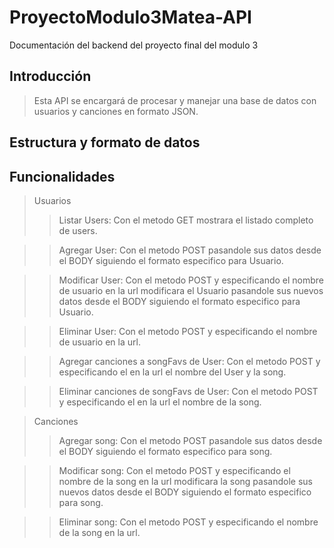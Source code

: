 # ProyectoModulo3Matea-API
Documentación del backend del proyecto final del modulo 3

## Introducción
> Esta API se encargará de procesar y manejar una base de datos con usuarios y canciones en formato JSON.

## Estructura y formato de datos


## Funcionalidades
> Usuarios
>> Listar Users: Con el metodo GET mostrara el listado completo de users.

>> Agregar User: Con el metodo POST pasandole sus datos desde el BODY siguiendo el formato especifico para Usuario.

>> Modificar User: Con el metodo POST y especificando el nombre de usuario en la url modificara el Usuario pasandole sus nuevos datos desde el BODY siguiendo el formato especifico para Usuario.

>> Eliminar User: Con el metodo POST y especificando el nombre de usuario en la url.

>> Agregar canciones a songFavs de User: Con el metodo POST y especificando el en la url el nombre del User y la song.

>> Eliminar canciones de songFavs de User: Con el metodo POST y especificando el en la url el nombre de la song.


> Canciones
>> Agregar song: Con el metodo POST pasandole sus datos desde el BODY siguiendo el formato especifico para song.

>> Modificar song: Con el metodo POST y especificando el nombre de la song en la url modificara la song pasandole sus nuevos datos desde el BODY siguiendo el formato especifico para song.

>> Eliminar song: Con el metodo POST y especificando el nombre de la song en la url.
